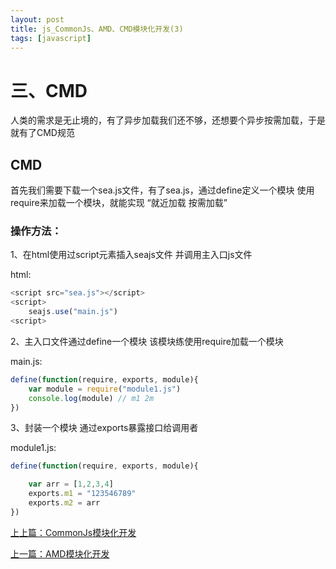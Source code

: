 ```yaml
---
layout: post
title: js_CommonJs、AMD、CMD模块化开发(3)
tags: [javascript]
---
```


# 三、CMD
人类的需求是无止境的，有了异步加载我们还不够，还想要个异步按需加载，于是就有了CMD规范

##  CMD 
 首先我们需要下载一个sea.js文件，有了sea.js，通过define定义一个模块 使用require来加载一个模块，就能实现 “就近加载 按需加载”




### 操作方法：
1、在html使用过script元素插入seajs文件 并调用主入口js文件

html:
```javascript
<script src="sea.js"></script>
<script>
    seajs.use("main.js")
<script>
```


2、主入口文件通过define一个模块 该模块练使用require加载一个模块

main.js:
```javascript
define(function(require, exports, module){
    var module = require("module1.js")
    console.log(module) // m1 2m
})

```
3、封装一个模块 通过exports暴露接口给调用者


module1.js:
```javascript
define(function(require, exports, module){

    var arr = [1,2,3,4]
    exports.m1 = "123546789"
    exports.m2 = arr
})
```
[上上篇：CommonJs模块化开发]()

[上一篇：AMD模块化开发]()